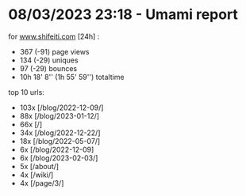 # 08/03/2023 23:18 - Umami report
for www.shifeiti.com [24h] :

 - 367 (-91) page views
 - 134 (-29) uniques
 - 97 (-29) bounces
 - 10h 18' 8'' (1h 55' 59'') totaltime


top 10 urls:
 - 103x [/blog/2022-12-09/]
 - 88x [/blog/2023-01-12/]
 - 66x [/]
 - 34x [/blog/2022-12-22/]
 - 18x [/blog/2022-05-07/]
 - 6x [/blog/2022-12-09]
 - 6x [/blog/2023-02-03/]
 - 5x [/about/]
 - 4x [/wiki/]
 - 4x [/page/3/]


